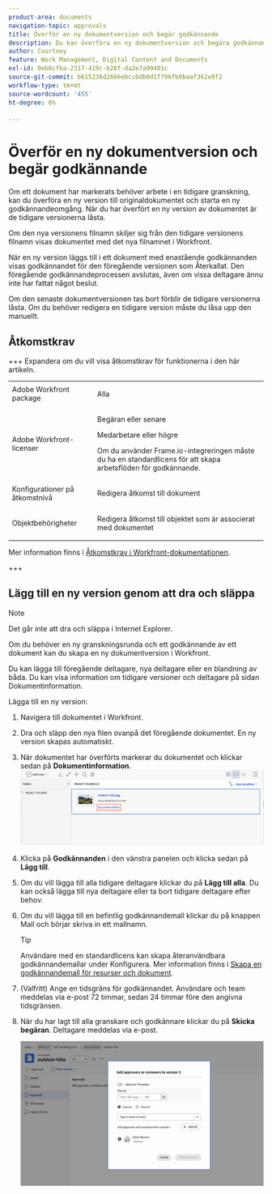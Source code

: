 ```yaml
---
product-area: documents
navigation-topic: approvals
title: Överför en ny dokumentversion och begär godkännande
description: Du kan överföra en ny dokumentversion och begära godkännande från andra användare i Adobe Workfront.
author: Courtney
feature: Work Management, Digital Content and Documents
exl-id: 0eb8cfba-2317-419c-b28f-da2e7a99401c
source-git-commit: b615236d2666ebcc6db0d1f796fb0baaf362e0f2
workflow-type: tm+mt
source-wordcount: '455'
ht-degree: 0%

---
```


# Överför en ny dokumentversion och begär godkännande

Om ett dokument har markerats behöver arbete i en tidigare granskning, kan du överföra en ny version till originaldokumentet och starta en ny godkännandeomgång. När du har överfört en ny version av dokumentet är de tidigare versionerna låsta.

Om den nya versionens filnamn skiljer sig från den tidigare versionens filnamn visas dokumentet med det nya filnamnet i Workfront.

När en ny version läggs till i ett dokument med enastående godkännanden visas godkännandet för den föregående versionen som Återkallat. Den föregående godkännandeprocessen avslutas, även om vissa deltagare ännu inte har fattat något beslut.

Om den senaste dokumentversionen tas bort förblir de tidigare versionerna låsta. Om du behöver redigera en tidigare version måste du låsa upp den manuellt.

## Åtkomstkrav

+++ Expandera om du vill visa åtkomstkrav för funktionerna i den här artikeln.

<table style="table-layout:auto"> 
 <col> 
 </col> 
 <col> 
 </col> 
 <tbody> 
  <tr> 
   <td role="rowheader">Adobe Workfront package</td> 
   <td> <p> Alla</p> </td> 
  </tr> 
  <tr> 
   <td role="rowheader">Adobe Workfront-licenser</td> 
   <td> <p>Begäran eller senare</p>
   <p>Medarbetare eller högre</p>
   <p>Om du använder Frame.io-integreringen måste du ha en standardlicens för att skapa arbetsflöden för godkännande.</p>
    </td> 
  </tr> 
  <tr data-mc-conditions=""> 
   <td role="rowheader">Konfigurationer på åtkomstnivå</td> 
   <td> <p>Redigera åtkomst till dokument</p> </td> 
  </tr> 
  <tr data-mc-conditions=""> 
   <td role="rowheader">Objektbehörigheter</td> 
   <td> <p>Redigera åtkomst till objektet som är associerat med dokumentet</p> </td> 
  </tr> 
 </tbody> 
</table>

Mer information finns i [Åtkomstkrav i Workfront-dokumentationen](/help/quicksilver/administration-and-setup/add-users/access-levels-and-object-permissions/access-level-requirements-in-documentation.md).

+++

## Lägg till en ny version genom att dra och släppa

>[!NOTE]
>
>Det går inte att dra och släppa i Internet Explorer.


Om du behöver en ny granskningsrunda och ett godkännande av ett dokument kan du skapa en ny dokumentversion i Workfront.

Du kan lägga till föregående deltagare, nya deltagare eller en blandning av båda. Du kan visa information om tidigare versioner och deltagare på sidan Dokumentinformation.

Lägga till en ny version:

1. Navigera till dokumentet i Workfront.
1. Dra och släpp den nya filen ovanpå det föregående dokumentet. En ny version skapas automatiskt.

1. När dokumentet har överförts markerar du dokumentet och klickar sedan på **Dokumentinformation**.
   ![Öppna dokumentinformationssidan](assets/open-doc-details.png)


1. Klicka på **Godkännanden** i den vänstra panelen och klicka sedan på **Lägg till**.

1. Om du vill lägga till alla tidigare deltagare klickar du på **Lägg till alla**. Du kan också lägga till nya deltagare eller ta bort tidigare deltagare efter behov.


1. Om du vill lägga till en befintlig godkännandemall klickar du på knappen Mall och börjar skriva in ett mallnamn.

   >[!TIP]
   >
   >   Användare med en standardlicens kan skapa återanvändbara godkännandemallar under Konfigurera. Mer information finns i [Skapa en godkännandemall för resurser och dokument](/help/quicksilver/review-and-approve-work/document-reviews-and-approvals/manage-document-approvals/create-approval-template.md).


1. (Valfritt) Ange en tidsgräns för godkännandet. Användare och team meddelas via e-post 72 timmar, sedan 24 timmar före den angivna tidsgränsen.

1. När du har lagt till alla granskare och godkännare klickar du på **Skicka begäran**. Deltagare meddelas via e-post.

   ![skicka ny version för godkännande](assets/add-previous-participants.png)


